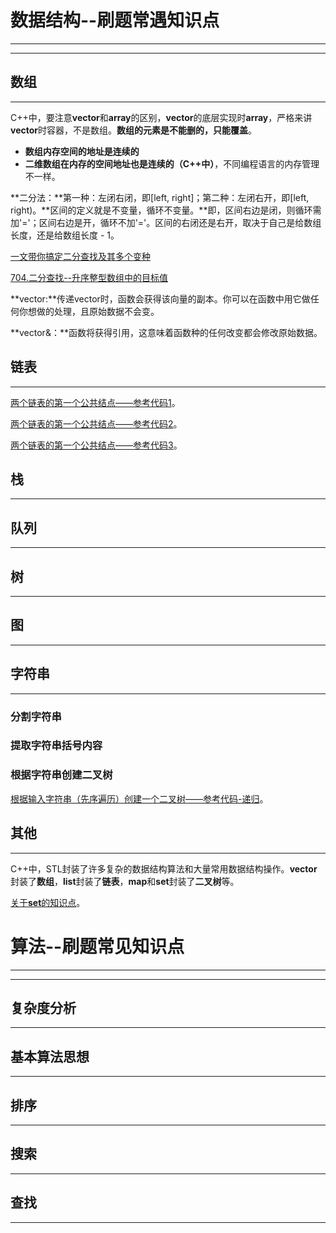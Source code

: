 # 数据结构--刷题常遇知识点

***

***

## 数组

***

C++中，要注意**vector**和**array**的区别，**vector**的底层实现时**array**，严格来讲**vector**时容器，不是数组。**数组的元素是不能删的，只能覆盖**。

* **数组内存空间的地址是连续的**
* **二维数组在内存的空间地址也是连续的（C++中）**，不同编程语言的内存管理不一样。

**二分法：**第一种：左闭右闭，即[left, right]；第二种：左闭右开，即[left, right)。**区间的定义就是不变量，循环不变量。**即，区间右边是闭，则循环需加'='；区间右边是开，循环不加'='。区间的右闭还是右开，取决于自己是给数组长度，还是给数组长度 - 1。

[一文带你搞定二分查找及其多个变种](https://leetcode-cn.com/problems/find-first-and-last-position-of-element-in-sorted-array/solution/yi-wen-dai-ni-gao-ding-er-fen-cha-zhao-j-ymwl/)

[704.二分查找--升序整型数组中的目标值](https://leetcode-cn.com/problems/binary-search/)





**vector<int>:**传递vector<int>时，函数会获得该向量的副本。你可以在函数中用它做任何你想做的处理，且原始数据不会变。

**vector<int>&：**函数将获得引用，这意味着函数种的任何改变都会修改原始数据。



## 链表

***

[两个链表的第一个公共结点——参考代码1](https://www.bbsmax.com/A/GBJrBeDaJ0/)。

[两个链表的第一个公共结点——参考代码2](https://blog.csdn.net/gongxs7/article/details/49340633)。

[两个链表的第一个公共结点——参考代码3](https://cloud.tencent.com/developer/article/1398696)。





## 栈

***





## 队列

***





## 树

***





## 图

***





## 字符串

***

### 分割字符串





### 提取字符串括号内容



### 根据字符串创建二叉树

[根据输入字符串（先序遍历）创建一个二叉树——参考代码-递归](https://www.itdaan.com/blog/2017/05/01/cee616340ed108359645a769e8c00efe.html)。





## 其他

***

C++中，STL封装了许多复杂的数据结构算法和大量常用数据结构操作。**vector**封装了**数组**，**list**封装了**链表**，**map**和**set**封装了**二叉树**等。

[关于**set**的知识点](https://www.cnblogs.com/caiyishuai/p/8646345.html)。



# 算法--刷题常见知识点

***

***

## 复杂度分析

***





## 基本算法思想

***





## 排序

***





## 搜索

***





## 查找

***

